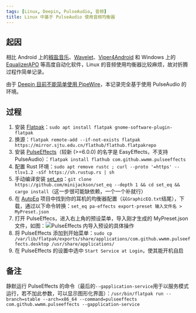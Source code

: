 ```yaml
---
tags: [Linux, Deepin, PulseAudio, 音频]
title: Linux 中基于 PulseAudio 使用音频均衡器
---
```


## 起因

相比 Android 上的[椒盐音乐](https://www.coolapk.com/apk/284064)、[Wavelet](https://play.google.com/store/apps/details?id=com.pittvandewitt.wavelet)、[Viper4Android](https://forum.xda-developers.com/showthread.php?t=2191223) 和 Windows 上的 [EqualizerAPO](https://sourceforge.net/projects/equalizerapo/) 等高度自动化软件，Linux 的音频使用均衡器比较麻烦，故对折腾过程作简单记录。

由于 [Deepin 目前不能简单使用 PipeWire](https://bbs.deepin.org/post/235926)，本记录完全基于使用 PulseAudio 的环境。

## 过程

1. 安装 [Flatpak](https://www.flatpak.org)：`sudo apt install flatpak gnome-software-plugin-flatpak`
2. 换源：`flatpak remote-add --if-not-exists flatpak https://mirror.sjtu.edu.cn/flathub/flathub.flatpakrepo`
3. 安装 [PulseEffects](https://github.com/wwmm/pulseeffects)（较新 (>=6.0.0) 的名字是 EasyEffects，不支持 PulseAudio）：`flatpak install flathub com.github.wwmm.pulseeffects`
4. 配置 Rust 环境：`sudo apt remove rustc ; curl --proto '=https' --tlsv1.2 -sSf https://sh.rustup.rs | sh`
5. 手动编译安装 [set_eq](https://github.com/minijackson/set_eq)：`git clone https://github.com/minijackson/set_eq --depth 1 && cd set_eq && cargo install`（这一步很可能缺依赖，一个一个补就行）
6. 在 [AutoEq](https://github.com/jaakkopasanen/AutoEq/tree/master/results) 项目中找到你的耳机的均衡器配置（以`GraphicEQ.txt`结尾），下载，通过以下命令转换：`set_eq pa-effects export-preset 输入文件名 > MyPreset.json`
7. 打开 PulseEffecs，进入右上角的预设菜单，导入刚才生成的 MyPreset.json 文件，如图：![PulseEffects 内导入预设的具体操作](https://s2.loli.net/2022/08/14/dg7YFCzTrhjOkL5.png)
8. 将 PulseEffects 添加到开始菜单：`sudo cp /var/lib/flatpak/exports/share/applications/com.github.wwmm.pulseeffects.desktop /usr/share/applications/`
9. 在 PulseEffects 的设置中选中 `Start Service at Login`，使其能开机自启

## 备注

静默运行 PulseEffects 的命令（最后的`--gapplication-service`用于以服务模式运行，若不加此参数，可以显示图形化界面）：`/usr/bin/flatpak run --branch=stable --arch=x86_64 --command=pulseeffects com.github.wwmm.pulseeffects --gapplication-service`
